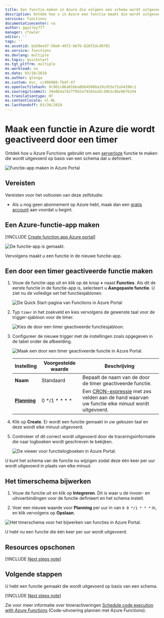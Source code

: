 ```yaml
---
title: Een functie maken in Azure die volgens een schema wordt uitgevoerd | Microsoft Docs
description: Ontdek hoe u in Azure een functie maakt die wordt uitgevoerd op basis van een schema dat u definieert.
services: functions
documentationcenter: na
author: ggailey777
manager: cfowler
editor: ''
tags: ''
ms.assetid: ba50ee47-58e0-4972-b67b-828f2dc48701
ms.service: functions
ms.devlang: multiple
ms.topic: quickstart
ms.tgt_pltfrm: multiple
ms.workload: na
ms.date: 03/28/2018
ms.author: glenga
ms.custom: mvc, cc996988-fb4f-47
ms.openlocfilehash: 9c961c06a01bba0b645088a19cd55e72a54396c1
ms.sourcegitcommit: 34e0b4a7427f9d2a74164a18c3063c8be967b194
ms.translationtype: HT
ms.contentlocale: nl-NL
ms.lasthandoff: 03/30/2018
---
```

# <a name="create-a-function-in-azure-that-is-triggered-by-a-timer"></a>Maak een functie in Azure die wordt geactiveerd door een timer

Ontdek hoe u Azure Functions gebruikt om een [serverloze](https://azure.microsoft.com/overview/serverless-computing/) functie te maken die wordt uitgevoerd op basis van een schema dat u definieert.

![Functie-app maken in Azure Portal](./media/functions-create-scheduled-function/function-app-in-portal-editor.png)

## <a name="prerequisites"></a>Vereisten

Vereisten voor het voltooien van deze zelfstudie:

+ Als u nog geen abonnement op Azure hebt, maak dan een [gratis account](https://azure.microsoft.com/free/?WT.mc_id=A261C142F) aan voordat u begint.

## <a name="create-an-azure-function-app"></a>Een Azure-functie-app maken

[!INCLUDE [Create function app Azure portal](../../includes/functions-create-function-app-portal.md)]

![De functie-app is gemaakt.](./media/functions-create-first-azure-function/function-app-create-success.png)

Vervolgens maakt u een functie in de nieuwe functie-app.

<a name="create-function"></a>

## <a name="create-a-timer-triggered-function"></a>Een door een timer geactiveerde functie maken

1. Vouw de functie-app uit en klik op de knop **+** naast **Functies**. Als dit de eerste functie in de functie-app is, selecteert u **Aangepaste functie**. U ziet nu de volledige set het functiesjablonen.

    ![De Quick Start-pagina van Functions in Azure Portal](./media/functions-create-scheduled-function/add-first-function.png)

2. Typ `timer` in het zoekveld en kies vervolgens de gewenste taal voor de trigger-sjabloon voor de timer. 

    ![Kies de door een timer geactiveerde functiesjabloon.](./media/functions-create-scheduled-function/functions-create-timer-trigger.png)

3. Configureer de nieuwe trigger met de instellingen zoals opgegeven in de tabel onder de afbeelding.

    ![Maak een door een timer geactiveerde functie in Azure Portal.](./media/functions-create-scheduled-function/functions-create-timer-trigger-2.png)

    | Instelling | Voorgestelde waarde | Beschrijving |
    |---|---|---|
    | **Naam** | Standaard | Bepaalt de naam van de door de timer geactiveerde functie. |
    | **[Planning](http://en.wikipedia.org/wiki/Cron#CRON_expression)** | 0 \*/1 \* \* \* \* | Een [CRON-expressie](http://en.wikipedia.org/wiki/Cron#CRON_expression) met zes velden aan de hand waarvan uw functie elke minuut wordt uitgevoerd. |

2. Klik op **Create**. Er wordt een functie gemaakt in uw gekozen taal en deze wordt elke minuut uitgevoerd.

3. Controleer of dit correct wordt uitgevoerd door de traceringsinformatie die naar logboeken wordt geschreven te bekijken.

    ![De viewer voor functielogboeken in Azure Portal.](./media/functions-create-scheduled-function/functions-timer-trigger-view-logs2.png)

U kunt het schema van de functie nu wijzigen zodat deze één keer per uur wordt uitgevoerd in plaats van elke minuut. 

## <a name="update-the-timer-schedule"></a>Het timerschema bijwerken

1. Vouw de functie uit en klik op **Integreren**. Dit is waar u de invoer- en uitvoerbindingen voor de functie definieert en het schema instelt. 

2. Voer een nieuwe waarde voor **Planning** per uur in van `0 0 */1 * * *` in, en klik vervolgens op **Opslaan**.  

![Het timerschema voor het bijwerken van functies in Azure Portal.](./media/functions-create-scheduled-function/functions-timer-trigger-change-schedule.png)

U hebt nu een functie die één keer per uur wordt uitgevoerd. 

## <a name="clean-up-resources"></a>Resources opschonen

[!INCLUDE [Next steps note](../../includes/functions-quickstart-cleanup.md)]

## <a name="next-steps"></a>Volgende stappen

U hebt een functie gemaakt die wordt uitgevoerd op basis van een schema.

[!INCLUDE [Next steps note](../../includes/functions-quickstart-next-steps.md)]

Zie voor meer informatie over timeractiveringen [Schedule code execution with Azure Functions](functions-bindings-timer.md) (Code-uitvoering plannen met Azure Functions).
